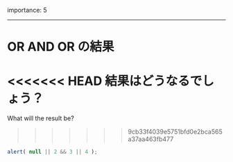 importance: 5

---

# OR AND OR の結果

<<<<<<< HEAD
結果はどうなるでしょう？
=======
What will the result be?
>>>>>>> 9cb33f4039e5751bfd0e2bca565a37aa463fb477

```js
alert( null || 2 && 3 || 4 );
```
